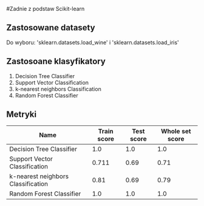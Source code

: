 #Zadnie z podstaw Scikit-learn

## Zastosowane datasety

Do wyboru: 'sklearn.datasets.load_wine' i 'sklearn.datasets.load_iris'

## Zastosoane klasyfikatory

1. Decision Tree Classifier
2. Support Vector Classification
3. k-nearest neighbors Classification
4. Random Forest Classifier

## Metryki 

|Name|Train score|Test score|Whole set score|
|----|-----------|----------|---------------|
| Decision Tree Classifier|1.0|1.0|1.0|
| Support Vector Classification|0.711|0.69|0.71|
| k-nearest neighbors Classification|0.81|0.69|0.79|
| Random Forest Classifier|1.0|1.0|1.0|
